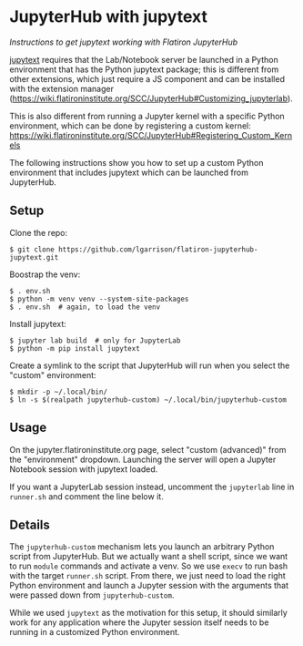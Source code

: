 # JupyterHub with jupytext

*Instructions to get jupytext working with Flatiron JupyterHub*

[jupytext](https://jupytext.readthedocs.io) requires that the Lab/Notebook server be launched in a Python environment that has the Python jupytext package; this is different from other extensions, which just require a JS component and can be installed with the extension manager (https://wiki.flatironinstitute.org/SCC/JupyterHub#Customizing_jupyterlab).

This is also different from running a Jupyter kernel with a specific Python environment, which can be done by registering a custom kernel: https://wiki.flatironinstitute.org/SCC/JupyterHub#Registering_Custom_Kernels

The following instructions show you how to set up a custom Python environment that includes jupytext which can be launched from JupyterHub.

## Setup

Clone the repo:
```
$ git clone https://github.com/lgarrison/flatiron-jupyterhub-jupytext.git
```

Boostrap the venv:
```
$ . env.sh
$ python -m venv venv --system-site-packages
$ . env.sh  # again, to load the venv
```

Install jupytext:
```
$ jupyter lab build  # only for JupyterLab
$ python -m pip install jupytext
```

Create a symlink to the script that JupyterHub will run when you select the "custom" environment:
```
$ mkdir -p ~/.local/bin/
$ ln -s $(realpath jupyterhub-custom) ~/.local/bin/jupyterhub-custom
```

## Usage

On the jupyter.flatironinstitute.org page, select "custom (advanced)" from the "environment" dropdown.  Launching the server will open a Jupyter Notebook session with jupytext loaded.

If you want a JupyterLab session instead, uncomment the `jupyterlab` line in `runner.sh` and comment the line below it.

## Details

The `jupyterhub-custom` mechanism lets you launch an arbitrary Python script from JupyterHub.  But we actually want a shell script, since we want to run `module` commands and activate a venv.  So we use `execv` to run bash with the target `runner.sh` script.  From there, we just need to load the right Python environment and launch a Jupyter session with the arguments that were passed down from `jupyterhub-custom`.

While we used `jupytext` as the motivation for this setup, it should similarly work for any application where the Jupyter session itself needs to be running in a customized Python environment.
